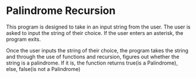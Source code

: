 # Palindrome Recursion

This program is designed to take in an input string from the user. The user is asked to
input the string of their choice. If the user enters an asterisk, the program exits.

Once the user inputs the string of their choice, the program takes the string
and through the use of functions and recursion, figures out whether the string
is a palindrome. If it is, the function returns true(is a Palindrome), else, false(is not a Palindrome)
